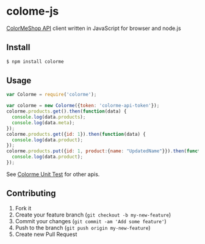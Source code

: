 # colome-js
[ColorMeShop API](http://shop-pro.jp/?mode=api) client written in JavaScript for browser and node.js

## Install
```sh
$ npm install colorme
```

## Usage
```javascript
var Colorme = require('colorme');

var colorme = new Colorme({token: 'colorme-api-token'});
colorme.products.get().then(function(data) {
  console.log(data.products);
  console.log(data.meta);
});
colorme.products.get({id: 1}).then(function(data) {
  console.log(data.product);
});
colorme.products.put({id: 1, product:{name: "UpdatedName"}}).then(function(data) {
  console.log(data.product);
});
```
See [Colorme Unit Test](https://github.com/tsuchikazu/colorme-js/blob/master/test/Colorme.js) for other apis.

## Contributing

1. Fork it
2. Create your feature branch (`git checkout -b my-new-feature`)
3. Commit your changes (`git commit -am 'Add some feature'`)
4. Push to the branch (`git push origin my-new-feature`)
5. Create new Pull Request
